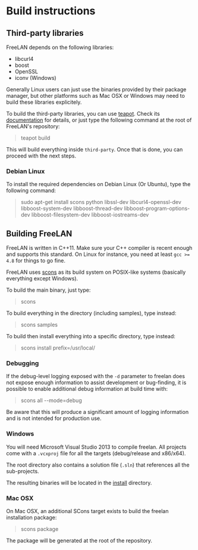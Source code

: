 Build instructions
==================

Third-party libraries
---------------------

FreeLAN depends on the following libraries:

- libcurl4
- boost
- OpenSSL
- iconv (Windows)

Generally Linux users can just use the binaries provided by their package manager, but other platforms such as Mac OSX or Windows may need to build these libraries explicitely.

To build the third-party libraries, you can use [teapot](https://github.com/freelan-developers/teapot). Check its [documentation](http://teapot-builder.readthedocs.org/en/latest/) for details, or just type the following command at the root of FreeLAN's repository:

> teapot build

This will build everything inside `third-party`. Once that is done, you can proceed with the next steps.

### Debian Linux

To install the required dependencies on Debian Linux (Or Ubuntu), type the following command:

> sudo apt-get install scons python libssl-dev libcurl4-openssl-dev libboost-system-dev libboost-thread-dev libboost-program-options-dev libboost-filesystem-dev libboost-iostreams-dev

Building FreeLAN
----------------

FreeLAN is written in C++11. Make sure your C++ compiler is recent enough and supports this standard. On Linux for instance, you need at least `gcc >= 4.8` for things to go fine.

FreeLAN uses [scons](http://www.scons.org/) as its build system on POSIX-like systems (basically everything except Windows).

To build the main binary, just type:

> scons

To build everything in the directory (including samples), type instead:

> scons samples

To build then install everything into a specific directory, type instead:

> scons install prefix=/usr/local/

### Debugging

If the debug-level logging exposed with the `-d` parameter to freelan does not expose enough information to assist development or bug-finding, it is possible to enable additional debug information at build time with:

> scons all --mode=debug

Be aware that this will produce a significant amount of logging information and is not intended for production use.

### Windows

You will need Microsoft Visual Studio 2013 to compile freelan. All projects come with a `.vcxproj` file for all the targets (debug/release and x86/x64).

The root directory also contains a solution file (`.sln`) that references all the sub-projects.

The resulting binaries will be located in the [install](install) directory.

### Mac OSX

On Mac OSX, an additional SCons target exists to build the freelan installation package:

> scons package

The package will be generated at the root of the repository.
